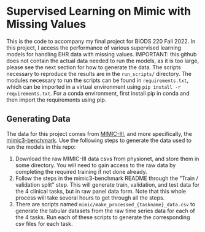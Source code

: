 # Supervised Learning on Mimic with Missing Values

This is the code to accompany my final project for BIODS 220 Fall 2022. 
In this project, I access the performance of various supervised learning models for handling EHR data with missing values.
IMPORTANT: this github does not contain the actual data needed to run the models, as it is too large, please see the next section for how to generate the data.
The scripts necessary to reproduce the results are in the `run_scripts/` directory.
The modules necessary to run the scripts can be found in `requirements.txt`, which can be imported in a virtual environment using
`pip install -r requirements.txt`. For a conda environment, first install pip in conda and then import the requirements using pip.

## Generating Data

The data for this project comes from [MIMIC-III](https://physionet.org/content/mimiciii/1.4/), and more specifically, the [mimic3-benchmark](https://github.com/YerevaNN/mimic3-benchmarks). Use the following steps to generate the data used to run the models in this repo:

1) Download the raw MIMIC-III data csvs from physionet, and store them in some directory. You will need to gain access to the raw data by completing the required training if not done already.
2) Follow the steps in the mimic3-benchmark README through the "Train / validation split" step. This will generate train, validation, and test data for the 4 clinical tasks, but in raw panel data form. Note that this whole process will take several hours to get through all the steps.
3) There are scripts named `mimic/make_processed_{taskname}_data.csv` to generate the tabular datasets from the raw time series data for each of the 4 tasks. Run each of these scripts to generate the corresponding csv files for each task.
